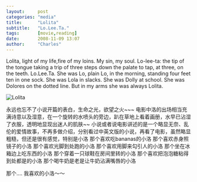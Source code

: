 ```yaml
---
layout:     post
categories: "media"
title:      "Lolita"
subtitle:   "Lo.Lee.Ta."
tags:       [movie,reading]
date:       2008-11-09 13:07
author:     "Charles"
---
```


Lolita, light of my life,fire of my loins.
My sin, my soul.
Lo-lee-ta: the tip of the tongue taking a trip of three steps down the palate to tap, at three, on the teeth.
Lo.Lee.Ta.
She was Lo, plain Lo, in the morning, standing four feet ten in one sock.
She was Lola in slacks.
She was Dolly at school.
She was Dolores on the dotted line. But in my arms she was always Lolita.

![Lolita]({{site.imageurl}}/lolita.jpg)

永远也忘不了小说开篇的表白，生命之光，欲望之火~~~
电影中洛的出场相当充满诗意以及湿意，在一个旋转的水喷头的旁边，趴在草地上看着画册，水早已沾湿了衣服，透明地显现出迷人的肌肤~~
小说或者说电影讲述的是一个略显无奈、乱伦的爱情故事，不再多做介绍，分别看过中英文版的小说，再看了电影，虽然略显粗糙，但还是很有感觉，特别是小洛
那个喜欢吃bananas的小洛
那个喜欢赤身照镜子的小洛
那个喜欢光脚到处跑的小洛
那个喜欢用脚来勾引人的小洛
那个坐在冰箱边上吃东西的小洛
那个穿着一只球鞋在房间里转的小洛
那个喜欢把泡泡糖粘得到处都是的小洛
那个喝牛奶是老是让牛奶沾满嘴唇的小洛

那个....   我喜欢的小洛～～
